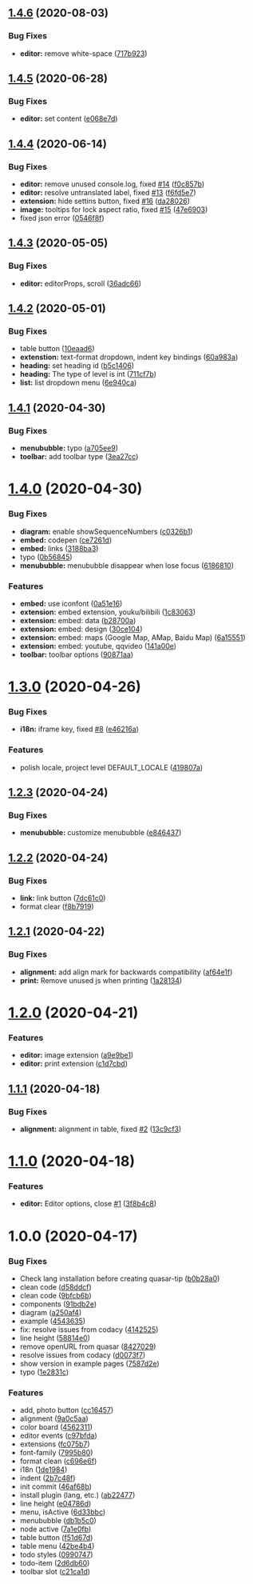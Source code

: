 ## [1.4.6](https://github.com/donotebase/quasar-tiptap/compare/@1.4.5...@1.4.6) (2020-08-03)


### Bug Fixes

* **editor:** remove white-space ([717b923](https://github.com/donotebase/quasar-tiptap/commit/717b9237621c8557ee87f07587bf5ca53587bc70))

## [1.4.5](https://github.com/donotebase/quasar-tiptap/compare/@1.4.4...@1.4.5) (2020-06-28)


### Bug Fixes

* **editor:** set content ([e068e7d](https://github.com/donotebase/quasar-tiptap/commit/e068e7dc5d9fe2edb7c43e70ccffa73e57262224))

## [1.4.4](https://github.com/donotebase/quasar-tiptap/compare/@1.4.3...@1.4.4) (2020-06-14)


### Bug Fixes

* **editor:** remove unused console.log, fixed [#14](https://github.com/donotebase/quasar-tiptap/issues/14) ([f0c857b](https://github.com/donotebase/quasar-tiptap/commit/f0c857ba3038329e8be403d692afcdad04ac40c5))
* **editor:** resolve untranslated label, fixed [#13](https://github.com/donotebase/quasar-tiptap/issues/13) ([f6fd5e7](https://github.com/donotebase/quasar-tiptap/commit/f6fd5e77ed0aaf495bfefe5929101dfee278479a))
* **extension:** hide settins button, fixed [#16](https://github.com/donotebase/quasar-tiptap/issues/16) ([da28026](https://github.com/donotebase/quasar-tiptap/commit/da280268fac427bce64bb513b6b9575f97d0df2e))
* **image:** tooltips for lock aspect ratio, fixed [#15](https://github.com/donotebase/quasar-tiptap/issues/15) ([47e6903](https://github.com/donotebase/quasar-tiptap/commit/47e6903707744b41836b1e84972c1f681f615813))
* fixed json error ([0546f8f](https://github.com/donotebase/quasar-tiptap/commit/0546f8f41a06f9b24aae80878542d7f583e6f20d))

## [1.4.3](https://github.com/donotebase/quasar-tiptap/compare/@1.4.2...@1.4.3) (2020-05-05)


### Bug Fixes

* **editor:** editorProps, scroll ([36adc66](https://github.com/donotebase/quasar-tiptap/commit/36adc66acccd380ac7527a4e4fe8d84f943c042a))

## [1.4.2](https://github.com/donotebase/quasar-tiptap/compare/@1.4.1...@1.4.2) (2020-05-01)


### Bug Fixes

* table button ([10eaad6](https://github.com/donotebase/quasar-tiptap/commit/10eaad6f6d177f9c73b27862c7001da80b95fb13))
* **extenstion:** text-format dropdown, indent key bindings ([60a983a](https://github.com/donotebase/quasar-tiptap/commit/60a983a03bb31be2d533f430b8d0e8360ba5403b))
* **heading:** set heading id ([b5c1406](https://github.com/donotebase/quasar-tiptap/commit/b5c14069acda5c5189f01932d00e220d670dce27))
* **heading:** The type of level is int ([711cf7b](https://github.com/donotebase/quasar-tiptap/commit/711cf7b19fcc59c8b818b71ca22107f5bfe7119c))
* **list:** list dropdown menu ([6e940ca](https://github.com/donotebase/quasar-tiptap/commit/6e940cad7b93825f9ef6880808ca4f865f59b858))

## [1.4.1](https://github.com/donotebase/quasar-tiptap/compare/@1.4.0...@1.4.1) (2020-04-30)


### Bug Fixes

* **menububble:** typo ([a705ee9](https://github.com/donotebase/quasar-tiptap/commit/a705ee9c5ffde4bfc038891ada54f77bd5a45893))
* **toolbar:** add toolbar type ([3ea27cc](https://github.com/donotebase/quasar-tiptap/commit/3ea27cc6e062e81a6a64d58803ba34f61fade186))

# [1.4.0](https://github.com/donotebase/quasar-tiptap/compare/@1.3.0...@1.4.0) (2020-04-30)


### Bug Fixes

* **diagram:** enable showSequenceNumbers ([c0326b1](https://github.com/donotebase/quasar-tiptap/commit/c0326b18b408cd06580df02d11d8c7df0b32bee5))
* **embed:** codepen ([ce7261d](https://github.com/donotebase/quasar-tiptap/commit/ce7261d328135bfa497628937892cc740290198a))
* **embed:** links ([3188ba3](https://github.com/donotebase/quasar-tiptap/commit/3188ba326d8b88c91f1319bc137093ebd15d2992))
* typo ([0b56845](https://github.com/donotebase/quasar-tiptap/commit/0b56845949d4e37b136fde90334f769d61a00bfc))
* **menububble:** menububble disappear when lose focus ([6186810](https://github.com/donotebase/quasar-tiptap/commit/618681034b53e30fdde94a8e3611f66bddb92027))


### Features

* **embed:** use iconfont ([0a51e16](https://github.com/donotebase/quasar-tiptap/commit/0a51e16ed76dd1d8bd61895bc61b28ec54c16ece))
* **extension:** embed extension, youku/bilibili ([1c83063](https://github.com/donotebase/quasar-tiptap/commit/1c830636121f78dd16c822de8be7738e38950523))
* **extension:** embed: data ([b28700a](https://github.com/donotebase/quasar-tiptap/commit/b28700a604b685d375d0c53e048b5546b3ff6bc4))
* **extension:** embed: design ([30ce104](https://github.com/donotebase/quasar-tiptap/commit/30ce104449bcde35cc9d47904cd0dc5d71d9ae9b))
* **extension:** embed: maps (Google Map, AMap, Baidu Map) ([6a15551](https://github.com/donotebase/quasar-tiptap/commit/6a15551c5a24b67d86a73d5edbd80f4b17a1411e))
* **extension:** embed: youtube, qqvideo ([141a00e](https://github.com/donotebase/quasar-tiptap/commit/141a00ee505b9c126e304e3e96313fc083b77f11))
* **toolbar:** toolbar options ([90871aa](https://github.com/donotebase/quasar-tiptap/commit/90871aa8ca513a1aa9e3f57efb2deaa602298aba))

# [1.3.0](https://github.com/donotebase/quasar-tiptap/compare/@1.2.3...@1.3.0) (2020-04-26)


### Bug Fixes

* **i18n:** iframe key, fixed [#8](https://github.com/donotebase/quasar-tiptap/issues/8) ([e46216a](https://github.com/donotebase/quasar-tiptap/commit/e46216a82a5bb1e79096897a9b39e0150b56d6b5))


### Features

* polish locale, project level DEFAULT_LOCALE ([419807a](https://github.com/donotebase/quasar-tiptap/commit/419807a0879059239519caa75562dd50d60b54d2))

## [1.2.3](https://github.com/donotebase/quasar-tiptap/compare/@1.2.2...@1.2.3) (2020-04-24)


### Bug Fixes

* **menububble:** customize menububble ([e846437](https://github.com/donotebase/quasar-tiptap/commit/e8464373afb1172a03cade0476beb8886d737871))

## [1.2.2](https://github.com/donotebase/quasar-tiptap/compare/@1.2.1...@1.2.2) (2020-04-24)


### Bug Fixes

* **link:** link button ([7dc61c0](https://github.com/donotebase/quasar-tiptap/commit/7dc61c0385af26ddeb92c144e9ff4d0217cdd5a9))
* format clear ([f8b7919](https://github.com/donotebase/quasar-tiptap/commit/f8b7919f74b82910ee581154149c496397f3fefb))

## [1.2.1](https://github.com/donotebase/quasar-tiptap/compare/@1.2.0...@1.2.1) (2020-04-22)


### Bug Fixes

* **alignment:** add align mark for backwards compatibility ([af64e1f](https://github.com/donotebase/quasar-tiptap/commit/af64e1f2c406a3a6e63fec13baf75791f03e6bfa))
* **print:** Remove unused js when printing ([1a28134](https://github.com/donotebase/quasar-tiptap/commit/1a28134e9eb6da1432d610dc9799c54383453bb2))

# [1.2.0](https://github.com/donotebase/quasar-tiptap/compare/@1.1.1...@1.2.0) (2020-04-21)


### Features

* **editor:** image extension ([a9e9be1](https://github.com/donotebase/quasar-tiptap/commit/a9e9be10f5bc57f592192decf391464c984aabca))
* **editor:** print extension ([c1d7cbd](https://github.com/donotebase/quasar-tiptap/commit/c1d7cbd8b497373edd4f27069143273c6a1097de))

## [1.1.1](https://github.com/donotebase/quasar-tiptap/compare/@1.1.0...@1.1.1) (2020-04-18)


### Bug Fixes

* **alignment:** alignment in table, fixed [#2](https://github.com/donotebase/quasar-tiptap/issues/2) ([13c9cf3](https://github.com/donotebase/quasar-tiptap/commit/13c9cf38c4b0dfc77a30639ba0780c1500b1c7d9))

# [1.1.0](https://github.com/donotebase/quasar-tiptap/compare/@1.0.0...@1.1.0) (2020-04-18)


### Features

* **editor:** Editor options, close [#1](https://github.com/donotebase/quasar-tiptap/issues/1) ([3f8b4c8](https://github.com/donotebase/quasar-tiptap/commit/3f8b4c89502b5d79cd1dd3f674e4588a4e0f4e2e))

# 1.0.0 (2020-04-17)


### Bug Fixes

* Check lang installation before creating quasar-tip ([b0b28a0](https://github.com/donotebase/quasar-tiptap/commit/b0b28a049f559e6099eff7939e995578be386ab1))
* clean code ([d58ddcf](https://github.com/donotebase/quasar-tiptap/commit/d58ddcfb551258ee3584dc0015bbed01b0aeefcd))
* clean code ([9bfcb6b](https://github.com/donotebase/quasar-tiptap/commit/9bfcb6b3eeb408fc174709b5bef5764719d30dc1))
* components ([91bdb2e](https://github.com/donotebase/quasar-tiptap/commit/91bdb2e670434abfa099a4c79f252775c25b9037))
* diagram ([a250af4](https://github.com/donotebase/quasar-tiptap/commit/a250af4002fc52f3e45596d0950c33feda0b6161))
* example ([4543635](https://github.com/donotebase/quasar-tiptap/commit/454363529ae18f759b9fa563d685e4c8f7db51b4))
* fix: resolve issues from codacy ([4142525](https://github.com/donotebase/quasar-tiptap/commit/4142525e31a1ba433b0165d1ca6b5296714d1444))
* line height ([58814e0](https://github.com/donotebase/quasar-tiptap/commit/58814e0f7af92ab3a5bc6852480d0be86d75d194))
* remove openURL from quasar ([8427029](https://github.com/donotebase/quasar-tiptap/commit/8427029d5959e789b9a484c1b56854eb64783076))
* resolve issues from codacy ([d0073f7](https://github.com/donotebase/quasar-tiptap/commit/d0073f74b81c17ec4eb5e0986d78b82876ba7569))
* show version in example pages ([7587d2e](https://github.com/donotebase/quasar-tiptap/commit/7587d2e246cafb8cd60704aea2dd1ff340a0f74e))
* typo ([1e2831c](https://github.com/donotebase/quasar-tiptap/commit/1e2831c64bf17f3734b31eec396b6142daf61358))


### Features

* add, photo button ([cc16457](https://github.com/donotebase/quasar-tiptap/commit/cc16457bd5bb42b91c8b79331cab03cd18237526))
* alignment ([9a0c5aa](https://github.com/donotebase/quasar-tiptap/commit/9a0c5aa5a79c483737188e8311c2e9601d1e1007))
* color board ([4562311](https://github.com/donotebase/quasar-tiptap/commit/4562311ce1f5ecf1019e4b932ebda3d08b22aceb))
* editor events ([c97bfda](https://github.com/donotebase/quasar-tiptap/commit/c97bfda10f1202cfedec823f1499e37120169e3c))
* extensions ([fc075b7](https://github.com/donotebase/quasar-tiptap/commit/fc075b74b6032ac483919aa05ca2e4b21f007863))
* font-family ([7995b80](https://github.com/donotebase/quasar-tiptap/commit/7995b80236f2db86d5cc36502905e6900fa7c04f))
* format clean ([c696e6f](https://github.com/donotebase/quasar-tiptap/commit/c696e6f9c0ae8f3d892f95fa25fb049a52390e71))
* i18n ([1de1984](https://github.com/donotebase/quasar-tiptap/commit/1de1984022b58b4d352a5b358dd485c9e95c8b41))
* indent ([2b7c48f](https://github.com/donotebase/quasar-tiptap/commit/2b7c48f20ded2fe8d77ad3dce89a84e8693b7f87))
* init commit ([46af68b](https://github.com/donotebase/quasar-tiptap/commit/46af68ba353f6bb00def8540069149fefd403777))
* install plugin (lang, etc.) ([ab22477](https://github.com/donotebase/quasar-tiptap/commit/ab22477773a1544e2dc0f43abe1105f28bb641c7))
* line height ([e04786d](https://github.com/donotebase/quasar-tiptap/commit/e04786dd76a025cafde3091885bbfdd7aa483d59))
* menu, isActive ([6d33bbc](https://github.com/donotebase/quasar-tiptap/commit/6d33bbca212ebfe043d1f304537430f4b6f70cd7))
* menububble ([db1b5c0](https://github.com/donotebase/quasar-tiptap/commit/db1b5c070265e2a13f2acaa13090a14e5104f768))
* node active ([7a1e0fb](https://github.com/donotebase/quasar-tiptap/commit/7a1e0fb51c18a6f02b986d56369f6d6af0c77780))
* table button ([f51d67d](https://github.com/donotebase/quasar-tiptap/commit/f51d67d05e94828ba2045a3d661a269dc882ede9))
* table menu ([42be4b4](https://github.com/donotebase/quasar-tiptap/commit/42be4b41cce31e078cb8b2f240f0c23b4b3ac0e1))
* todo styles ([0990747](https://github.com/donotebase/quasar-tiptap/commit/0990747a82b9e171a69dbede84488a23525333b1))
* todo-item ([2d6db60](https://github.com/donotebase/quasar-tiptap/commit/2d6db60a6c7145d8679719d1abf5329797847469))
* toolbar slot ([c21ca1d](https://github.com/donotebase/quasar-tiptap/commit/c21ca1d3abaf05b4368cff26b5d30004564ed799))
